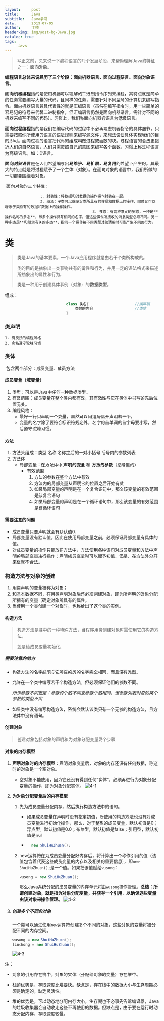 ```yaml
---
layout:     post
title:      Java
subtitle:   Java学习
date:       2019-07-05
author:     丁帅
header-img: img/post-bg-Java.jpg
catalog: true
tags:
    - Java
---
```


> 写正文前，先来说一下编程语言的几个发展阶段，来帮助理解Java的特征之一：**面向对象**。

​		**编程语言总体来说经历了三个阶段：面向机器语言、面向过程语言、面向对象语言。**

​		**面向机器编程**指的是使用机器可以理解的二进制指令序列来编程，其特点就是简单的任务需要编写大量的代码，且同样的任务，需要针对不同型号的计算机来编写指令。面向机器语言最具代表性的就是汇编语言（虽然在编写指令时，用一些简单的容易记的符号来代替二进制指令，但汇编语言仍然是面向机器语言，需针对不同的机器来编写不同的代码）。习惯上，我们称面向机器的语言为低级语言。

​		**面向过程编程**指的是我们在编写代码的过程中不必再考虑机器指令的具体细节，只需要按照你所使用的语言的语法规则来编写源文件，来想法设法具体实现我们的目的即可。面向过程的语言把代码的组成叫做过程或函数的块。过程语言的语法更接近人们的自然语言，人们只需按照自己的意图来编写各个函数，习惯上称过程语言为高级语言。如：C语言。

​		**面向对象语言**是在人们希望编写出**易维护、易扩展、易复用**的希望下产生的。其最大的特点就是将过程赋予了一个主体（对象）。在面向对象的语言中，我们所做的一切都要围绕着对象。

​		面向对象的三个特性：

					1. 封装性：将数据和对数据的操作操作封装在一起。
   					2. 继承：子类可以继承父类所具有的数据和数据上的操作，同时又可以增添子类独有的数据和数据上的操作操作。
                        					3. 多态：有两种意义的多态，一种是**操作名称的多态**，即多个操作具有相同的名字，但这些操作所接收的消息类型必须不同。另一种多态是**和继承有关的多态**，指同一个操作被不同类型对象调用时可能产生不同的行为。

# 类

> 类是Java的基本要素，一个Java应用程序就是由若干个类所构成的。
>
> 类的目的是抽象出一类事物共有的属性和行为，并用一定的语法格式来描述所抽象出的属性和行为。
>
> 类是一种用于创建具体事例（对象）的**数据类型**。

组成：

```java
                            class 类名{				   	  //类声明
                                类体的内容					//类体
                            }
```

### 类声明

	1. 有良好的编程风格
 	2. 命名遵守驼峰习惯

### 类体

​	包含两个部分：成员变量、成员方法

#### 成员变量（域变量）

1. 类型：可以是Java中任何一种数据类型。
2. 有效范围：成员变量在整个类内都有效，其有效性与它在类体中书写的先后位置无关。
3. 编程风格：
   - 最好一行只声明一个变量，虽然可以用逗号隔开声明若干个。
   - 变量的名字除了要符合标识符规定外，名字的首单词的首字母要小写，然后遵守驼峰习惯。

#### 方法

1. 方法头组成：类型  名称  名称之后的一对小括号  括号内的参数列表
2. 方法体
   - 局部变量：在方法体中 **声明的变量** 和 **方法的参数**（括号里的）
     - 有效范围
       1. 方法的参数在整个方法中有效
       2. 方法内的局部变量从声明它的位置之后开始有效
       3. 如果局部变量的声明是在一个复合语句中，那么该变量的有效范围是该复合语句
       4. 如果局部变量的声明是在一个循环语句中，那么该变量的有效范围是该循环语句

#### 需要注意的问题

- 成员变量只要声明就会有默认值0.
- 局部变量没有默认值，因此在使用局部变量之前，必须保证局部变量有具体的值。
- 对成员变量的操作只能放在方法中，方法使用各种语句对成员变量和方法中声明的局部变量进行操作；声明成员变量时可以赋予初值，但是，在方法外分开来做就不合法。

### 构造方法与对象的创建

1. 用类声明的变量被称为对象；
2. 和基本数据不同，在用类声明对象后还必须创建对象，即为所声明的对象分配所拥有的变量（确定对象所具有的属性。
3. 当使用一个类创建一个对象时，也称给出了这个类的实例。

#### 构造方法

> 构造方法是类中的一种特殊方法，当程序用类创建对象时需使用它的构造方法。
>
> 就是给成员变量初始化。

##### 需要注意的地方

- 构造方法的名字必须与它所在的类的名字完全相同，而且没有类型。

- 允许在一个类中编写若干个构造方法，但必须保证他们的参数不同。

  *所谓参数不同就是：参数的个数不同或参数个数相同，但参数列表对应的某个参数的类型不同*

- 如果类中没有编写构造方法，系统会默认该类只有一个无参的构造方法，且方法体中没有语句。

#### 创建对象

> 创建对象包括对象的声明和为对象分配变量两个步骤

#### 对象的内存模型

1. **声明对象时的内存模型**：声明对象变量后，对象的内存还没有任何数据，称这时的对象是一个空对象。

   - 空对象不能使用，因为它还没有得到任何“实体”，必须再进行为对象分配变量的操作，即为对象分配实体。
![4-1](E:\Github\DSonnezsoo.github.io\img\Java\4-1.png)

2. **为对象分配变量后的内存模型**

   1. 先为成员变量分配内存，然后执行构造方法中的语句。
      - 如果成员变量在声明时没有指定初值，所使用的构造方法也没有对成员变量进行初始化操作，那么，对于整型的成员变量，默认初值是0；浮点型，默认初值是0.0；布尔型，默认初值是false；引用型，默认初值是null
      - ```java
		  new ShuiHuZhuan();
		  ```

   2. new运算符在为成员变量分配好内存后，将计算出一个称作引用的值（该值包含着代表这些成员变量的内存以及相关的重要信息），即`new ShuiHuZhuan();`是一个值。如果把该值赋给`wusong`：
   
      ```java
      wusong = new ShuiHuZhuan();
      ```
   
      那么Java系统分配的成员变量的内存单元将由`wusong`操作管理。**总结：所谓创建对象，就是指为对象分配变量，并获得一个引用，以确保这些变量由该对象来操作管理。**
   ![4-2](E:\Github\DSonnezsoo.github.io\img\Java\4-2.png)
   
3. ##### 创建多个不同的对象

   一个类可以通过使用`new`运算符创建多个不同的对象，这些对象的变量将被分配不同的内存空间。

   ```java
   wusong = new ShuiHuZhuan();
   linchong = new ShuiHuZhuan();
   ```

   ![4-3](E:\Github\DSonnezsoo.github.io\img\Java\4-3.png)

注：

- 对象的引用存在栈中，对象的实体（分配给对象的变量）存在堆中。

- 栈的优势是，存取速度比堆要快。缺点是，存在栈中的数据大小与生存周期必须是确定的，缺乏灵活性。
- 堆的优势是，可以动态地分配内存大小，生存期也不必事先告诉编译器，Java的垃圾收集器会自动收走这些不再使用的数据。但缺点是，由于要在运行时动态分配内存，存取速度较慢。

























